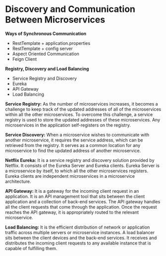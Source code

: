 # Discovery and Communication Between Microservices

**Ways of Synchronous Communication**

   - RestTemplate + application.properties
   - RestTemplate + config server
   - Aspect Oriented Communication
   - Feign Client

**Registry, Discovery and Load Balancing**

  - Service Registry and Discovery
  - Eureka
  - API Gateway
  - Load Balancing

  **Service Registry:** As the number of microservices increases, it becomes a challenge to keep track of the updated addresses of all of the microservices within all the other microservices. To overcome this challenge, a service registry is used to store the updated addresses of these microservices. Any microservices in the application self-registers on the registry.

  **Service Discovery:** When a microservice wishes to communicate with another microservice, it requires the service address, which can be retrieved from the registry.
It serves as a common location for any microservice to find the updated address of another microservice.

  **Netflix Eureka:** It is a service registry and discovery solution provided by Netflix. It consists of the Eureka Server and Eureka clients. Eureka Server is a microservice by itself, to which all the other microservices registers. Eureka clients are independent microservices in a microservice architecture.
  
  **API Gateway:** It is a gateway for the incoming client request in an application. It is an API management tool that sits between the client application and a collection of back-end services. The API gateway handles all the client requests that come through the application. Once the request reaches the API gateway, it is appropriately routed to the relevant microservice.
  
  **Load Balancing:** It is the efficient distribution of network or application traffic across multiple servers or microservice instances. A load balancer sits between the client devices and the back-end services. It receives and distributes the incoming client requests to any available instance that is capable of fulfilling them.




